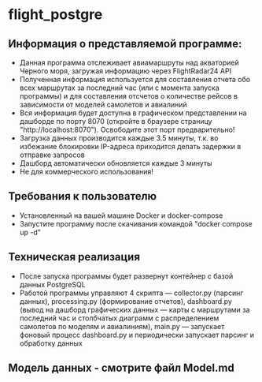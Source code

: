 # flight_postgre
## Информация о представляемой программе:
- Данная программа отслеживает авиамаршруты над акваторией Черного моря, загружая информацию через FlightRadar24 API
- Полученная информация используется для составления отчета обо всех маршрутах за последний час (или с момента запуска программы) и для составления отсчетов о количестве рейсов в зависимости от моделей самолетов и авиалиний
- Вся информация будет доступна в графическом представлении на дашборде по порту 8070 (откройте в браузере страницу "http://localhost:8070"). Освободите этот порт предварительно!
- Загрузка данных производится каждые 3.5 минуты, т.к. во избежание блокировки IP-адреса приходится делать задержки в отправке запросов
- Дашборд автоматически обновляется каждые 3 минуты 
- Не для коммерческого использования!

## Требования к пользователю
- Установленный на вашей машине Docker и docker-compose
- Запустите программу после скачивания командой "docker compose up -d"

## Техническая реализация
- После запуска программы будет развернут контейнер с базой данных PostgreSQL
- Работой программы управляют 4 скрипта &mdash; collector.py (парсинг данных), processing.py (формирование отчетов), dashboard.py (вывод на дашборд графических данных &mdash; карты с маршрутами за последний час и столбчатых диаграмм с распределением самолетов по моделям и авиалиниям), main.py &mdash; запускает фоновый процесс dashboard.py и периодически запускает парсинг и обработку данных
## Модель данных - смотрите файл Model.md
